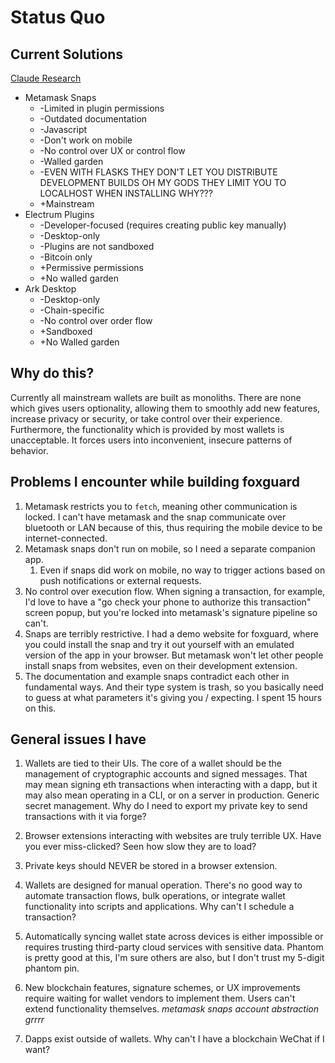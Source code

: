# Status Quo

## Current Solutions
[Claude Research](./claude_research_wallet_extensions.md)

- Metamask Snaps
  - -Limited in plugin permissions
  - -Outdated documentation
  - -Javascript
  - -Don't work on mobile
  - -No control over UX or control flow
  - -Walled garden
  - -EVEN WITH FLASKS THEY DON'T LET YOU DISTRIBUTE DEVELOPMENT BUILDS OH MY GODS THEY LIMIT YOU TO LOCALHOST WHEN INSTALLING WHY???
  - +Mainstream
- Electrum Plugins
  - -Developer-focused (requires creating public key manually)
  - -Desktop-only
  - -Plugins are not sandboxed
  - -Bitcoin only
  - +Permissive permissions
  - +No walled garden 
- Ark Desktop
  - -Desktop-only
  - -Chain-specific
  - -No control over order flow
  - +Sandboxed
  - +No Walled garden

## Why do this?

Currently all mainstream wallets are built as monoliths. There are none which gives users optionality, allowing them to smoothly add new features, increase privacy or security, or take control over their experience.  Furthermore, the functionality which is provided by most wallets is unacceptable.  It forces users into inconvenient, insecure patterns of behavior. 

## Problems I encounter while building foxguard

1. Metamask restricts you to `fetch`, meaning other communication is locked.  I can't have metamask and the snap communicate over bluetooth or LAN because of this, thus requiring the mobile device to be internet-connected.
2. Metamask snaps don't run on mobile, so I need a separate companion app.
   1. Even if snaps did work on mobile, no way to trigger actions based on push notifications or external requests.
3. No control over execution flow.  When signing a transaction, for example, I'd love to have a "go check your phone to authorize this transaction" screen popup, but you're locked into metamask's signature pipeline so can't.
4. Snaps are terribly restrictive.  I had a demo website for foxguard, where you could install the snap and try it out yourself with an emulated version of the app in your browser.  But metamask won't let other people install snaps from websites, even on their development extension.
5. The documentation and example snaps contradict each other in fundamental ways.  And their type system is trash, so you basically need to guess at what parameters it's giving you / expecting.  I spent 15 hours on this. 


## General issues I have

1. Wallets are tied to their UIs.  The core of a wallet should be the management of cryptographic accounts and signed messages.  That may mean signing eth transactions when interacting with a dapp, but it may also mean operating in a CLI, or on a server in production.  Generic secret management.  Why do I need to export my private key to send transactions with it via forge?

2. Browser extensions interacting with websites are truly terrible UX.  Have you ever miss-clicked?  Seen how slow they are to load?

3. Private keys should NEVER be stored in a browser extension.

4. Wallets are designed for manual operation. There's no good way to automate transaction flows, bulk operations, or integrate wallet functionality into scripts and applications.  Why can't I schedule a transaction?

5. Automatically syncing wallet state across devices is either impossible or requires trusting third-party cloud services with sensitive data.  Phantom is pretty good at this, I'm sure others are also, but I don't trust my 5-digit phantom pin.

6. New blockchain features, signature schemes, or UX improvements require waiting for wallet vendors to implement them. Users can't extend functionality themselves.  *metamask snaps account abstraction grrrr*

7. Dapps exist outside of wallets.  Why can't I have a blockchain WeChat if I want? 